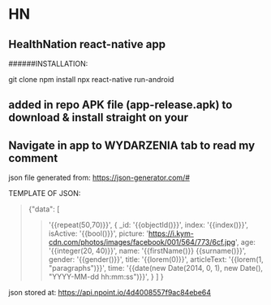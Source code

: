 # HN

## HealthNation react-native app

######INSTALLATION:

git clone
npm install
npx react-native run-android

## added in repo APK file (app-release.apk) to download & install straight on your

## Navigate in app to WYDARZENIA tab to read my comment

json file generated from:
https://json-generator.com/#

TEMPLATE OF JSON:

> {"data":
> [
>
> > '{{repeat(50,70)}}',
> > {
> > \_id: '{{objectId()}}',
> > index: '{{index()}}',
> > isActive: '{{bool()}}',
> > picture: 'https://i.kym-cdn.com/photos/images/facebook/001/564/773/6cf.jpg',
> > age: '{{integer(20, 40)}}',
> > name: '{{firstName()}} {{surname()}}',
> > gender: '{{gender()}}',
> > title: '{{lorem(0)}}',
> > articleText: '{{lorem(1, "paragraphs")}}',
> > time: '{{date(new Date(2014, 0, 1), new Date(), "YYYY-MM-dd hh:mm:ss")}}',
> > }
> > ]
> > }

json stored at:
https://api.npoint.io/4d4008557f9ac84ebe64
